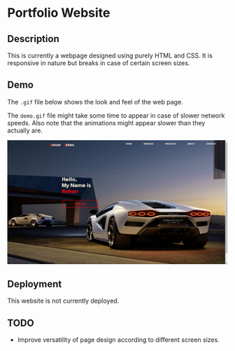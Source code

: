 # Portfolio Website

## Description

This is currently a webpage designed using purely HTML and CSS. It is responsive in nature but breaks in case of certain screen sizes.

## Demo 

The `.gif` file below shows the look and feel of the web page.

The `demo.gif` file might take some time to appear in case of slower network speeds. Also note that the animations might appear slower than they actually are.

![demo](./demo.gif)

## Deployment

This website is not currently deployed.

## TODO

- Improve versatility of page design according to different screen sizes.
